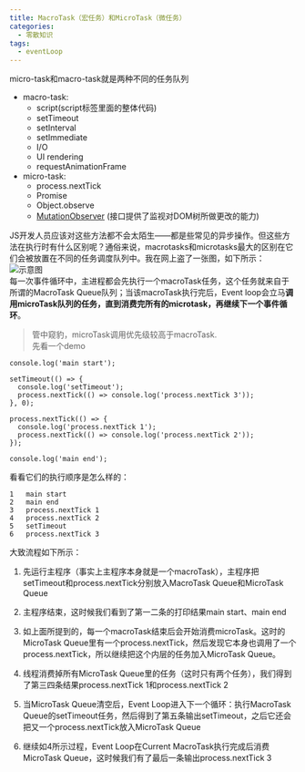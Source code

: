 ```yaml
---
title: MacroTask（宏任务）和MicroTask（微任务）
categories: 
  - 零散知识
tags: 
  - eventLoop
---
```


micro-task和macro-task就是两种不同的任务队列 
- macro-task:
  - script(script标签里面的整体代码) 
  - setTimeout
  - setInterval
  - setImmediate
  - I/O
  - UI rendering
  - requestAnimationFrame
- micro-task:
  - process.nextTick
  - Promise
  - Object.observe
  - [MutationObserver](https://developer.mozilla.org/zh-CN/docs/Web/API/MutationObserver) (接口提供了监视对DOM树所做更改的能力)  
 
JS开发人员应该对这些方法都不会太陌生——都是些常见的异步操作。但这些方法在执行时有什么区别呢？通俗来说，macrotasks和microtasks最大的区别在它们会被放置在不同的任务调度队列中。我在网上盗了一张图，如下所示：
![示意图](MacroTask1.jpg)  
每一次事件循环中，主进程都会先执行一个macroTask任务，这个任务就来自于所谓的MacroTask Queue队列；当该macroTask执行完后，Event loop会立马**调用microTask队列的任务，直到消费完所有的microtask，再继续下一个事件循环**。
> 管中窥豹，microTask调用优先级较高于macroTask.  
先看一个demo
```
console.log('main start');

setTimeout(() => {
  console.log('setTimeout');
  process.nextTick(() => console.log('process.nextTick 3'));
}, 0);

process.nextTick(() => {
  console.log('process.nextTick 1');
  process.nextTick(() => console.log('process.nextTick 2'));
});

console.log('main end');
```
看看它们的执行顺序是怎么样的：

```
1   main start
2   main end
3   process.nextTick 1
4   process.nextTick 2
5   setTimeout
6   process.nextTick 3
```
大致流程如下所示：
1. 先运行主程序（事实上主程序本身就是一个macroTask），主程序把setTimeout和process.nextTick分别放入MacroTask Queue和MicroTask Queue

2. 主程序结束，这时候我们看到了第一二条的打印结果main start、main end

3. 如上面所提到的，每一个macroTask结束后会开始消费microTask。这时的MicroTask Queue里有一个process.nextTick，然后发现它本身也调用了一个process.nextTick，所以继续把这个内层的任务加入MicroTask Queue。

4. 线程消费掉所有MicroTask Queue里的任务（这时只有两个任务），我们得到了第三四条结果process.nextTick 1和process.nextTick 2

5. 当MicroTask Queue清空后，Event Loop进入下一个循环：执行MacroTask Queue的setTimeout任务，然后得到了第五条输出setTimeout，之后它还会把又一个process.nextTick放入MicroTask Queue

6. 继续如4所示过程，Event Loop在Current MacroTask执行完成后消费MicroTask Queue，这时候我们有了最后一条输出process.nextTick 3
